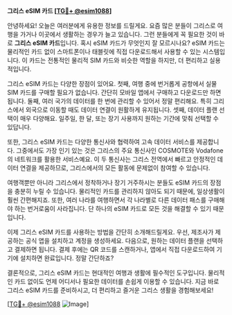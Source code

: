 **그리스 eSIM 카드 [[TG💪+ @esim1088](https://t.me/s/esim1088)]**

안녕하세요! 오늘은 여러분에게 유용한 정보를 드릴게요. 요즘 많은 분들이 그리스로 여행을 가거나 이곳에서 생활하는 경우가 늘고 있습니다. 그런 분들에게 꼭 필요한 것이 바로 **그리스 eSIM 카드**입니다. 혹시 eSIM 카드가 무엇인지 잘 모르시나요? eSIM 카드는 물리적인 카드 없이 스마트폰이나 태블릿에 직접 다운로드해서 사용할 수 있는 시스템입니다. 이 카드는 전통적인 물리적 SIM 카드와 비슷한 역할을 하지만, 더 편리하고 실용적입니다.

그리스 eSIM 카드는 다양한 장점이 있어요. 첫째, 여행 중에 번거롭게 공항에서 실물 SIM 카드를 구매할 필요가 없습니다. 간단히 모바일 앱에서 구매하고 다운로드만 하면 됩니다. 둘째, 여러 국가의 데이터를 한 번에 관리할 수 있어서 정말 편리해요. 특히 그리스에서 외국으로 이동할 때도 데이터 연결이 원활하게 유지됩니다. 셋째, 데이터 플랜 선택이 매우 다양해요. 일주일, 한 달, 또는 장기 사용까지 원하는 기간에 맞춰 선택할 수 있답니다.

또한, 그리스 eSIM 카드는 다양한 통신사와 협력하여 고속 데이터 서비스를 제공합니다. 그중에서도 가장 인기 있는 것은 그리스의 주요 통신사인 COSMOTE와 Vodafone의 네트워크를 활용한 서비스예요. 이 두 통신사는 그리스 전역에서 빠르고 안정적인 데이터 연결을 제공하므로, 그리스에서의 모든 활동에 문제없이 참여할 수 있습니다.

여행객뿐만 아니라 그리스에서 정착하거나 장기 거주하시는 분들도 eSIM 카드의 장점을 충분히 누릴 수 있습니다. 물리적인 카드를 관리하지 않아도 되기 때문에, 일상생활이 훨씬 간편해지죠. 또한, 여러 나라를 여행하면서 각 나라별로 다른 데이터 패스를 구매해야 하는 번거로움이 사라집니다. 단 하나의 eSIM 카드로 모든 것을 해결할 수 있기 때문입니다.

이제 그리스 eSIM 카드를 사용하는 방법을 간단히 소개해드릴게요. 우선, 제조사가 제공하는 공식 앱을 설치하고 계정을 생성하세요. 다음으로, 원하는 데이터 플랜을 선택하고 결제하면 됩니다. 결제 후에는 QR 코드를 스캔하거나, 앱에서 직접 다운로드하여 기기에 설치하면 완료입니다. 정말 간단하죠?

결론적으로, 그리스 eSIM 카드는 현대적인 여행과 생활에 필수적인 도구입니다. 물리적인 카드 없이도 언제 어디서나 필요한 데이터를 손쉽게 이용할 수 있습니다. 지금 바로 그리스 eSIM 카드를 준비하시고, 더 편리하고 즐거운 그리스 생활을 경험해보세요!

[[TG💪+ @esim1088](https://t.me/s/esim1088) ![Image](https://i.postimg.cc/Y0z9fWf4/image.png)]